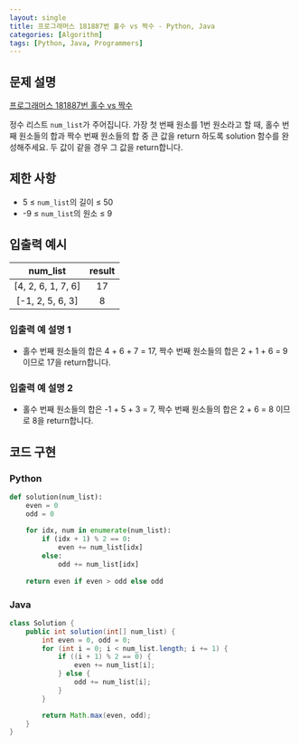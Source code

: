 ```yaml
---
layout: single
title: 프로그래머스 181887번 홀수 vs 짝수 - Python, Java
categories: [Algorithm]
tags: [Python, Java, Programmers]
---
```


## 문제 설명
[프로그래머스 181887번 홀수 vs 짝수](https://school.programmers.co.kr/learn/courses/30/lessons/181887)

정수 리스트 `num_list`가 주어집니다. 가장 첫 번째 원소를 1번 원소라고 할 때, 홀수 번째 원소들의 합과 짝수 번째 원소들의 합 중 큰 값을 return 하도록 solution 함수를 완성해주세요. 두 값이 같을 경우 그 값을 return합니다.

## 제한 사항

* 5 ≤ `num_list`의 길이 ≤ 50
* -9 ≤ `num_list`의 원소 ≤ 9

## 입출력 예시

|       num_list       | result |
|:--------------------:|:------:|
| \[4, 2, 6, 1, 7, 6\] |   17   |
|  \[-1, 2, 5, 6, 3\]  |   8    |

### 입출력 예 설명 1

* 홀수 번째 원소들의 합은 4 + 6 + 7 = 17, 짝수 번째 원소들의 합은 2 + 1 + 6 = 9 이므로 17을 return합니다.

### 입출력 예 설명 2

* 홀수 번째 원소들의 합은 -1 + 5 + 3 = 7, 짝수 번째 원소들의 합은 2 + 6 = 8 이므로 8을 return합니다.

## 코드 구현

### Python

```python
def solution(num_list):
    even = 0
    odd = 0
    
    for idx, num in enumerate(num_list):
        if (idx + 1) % 2 == 0:
            even += num_list[idx]
        else:
            odd += num_list[idx]
    
    return even if even > odd else odd
```

### Java

```java
class Solution {
    public int solution(int[] num_list) {
        int even = 0, odd = 0;
        for (int i = 0; i < num_list.length; i += 1) {
            if ((i + 1) % 2 == 0) {
                even += num_list[i];
            } else {
                odd += num_list[i];
            }
        }

        return Math.max(even, odd);
    }
}
```